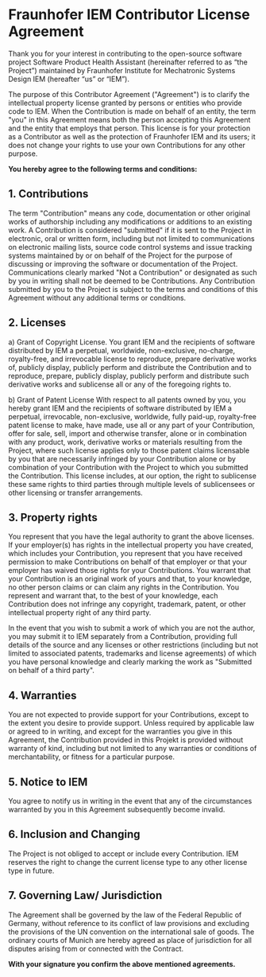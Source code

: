 # Fraunhofer IEM Contributor License Agreement

Thank you for your interest in contributing to the open-source software project Software Product Health Assistant (hereinafter referred to as “the Project”) maintained by Fraunhofer Institute for Mechatronic Systems Design IEM (hereafter “us” or “IEM”). 

The purpose of this Contributor Agreement ("Agreement") is to clarify the intellectual property license granted by persons or entities who provide code to IEM. When the Contribution is made on behalf of an entity, the term "you" in this Agreement means both the person accepting this Agreement and the entity that employs that person.
This license is for your protection as a Contributor as well as the protection of Fraunhofer IEM and its users; it does not change your rights to use your own Contributions for any other purpose.

**You hereby agree to the following terms and conditions:**

## 1. Contributions
The term "Contribution" means any code, documentation or other original works of authorship including any modifications or additions to an existing work. A Contribution is considered "submitted" if it is sent to the Project in electronic, oral or written form, including but not limited to communications on electronic mailing lists, source code control systems and issue tracking systems maintained by or on behalf of the Project for the purpose of discussing or improving the software or documentation of the Project. Communications clearly marked "Not a Contribution" or designated as such by you in writing shall not be deemed to be Contributions. Any Contribution submitted by you to the Project is subject to the terms and conditions of this Agreement without any additional terms or conditions.

## 2. Licenses
a) Grant of Copyright License.
You grant IEM and the recipients of software distributed by IEM a perpetual, worldwide, non-exclusive, no-charge, royalty-free, and irrevocable license to reproduce, prepare derivative works of, publicly display, publicly perform and distribute the Contribution and to reproduce, prepare, publicly display, publicly perform and distribute such derivative works and sublicense all or any of the foregoing rights to.

b) Grant of Patent License 
With respect to all patents owned by you, you hereby grant IEM and the recipients of software distributed by IEM a perpetual, irrevocable, non-exclusive, worldwide, fully paid-up, royalty-free patent license to make, have made, use all or any part of your Contribution, offer for sale, sell, import and otherwise transfer, alone or in combination with any product, work, derivative works or materials resulting from the Project, where such license applies only to those patent claims licensable by you that are necessarily infringed by your Contribution alone or by combination of your Contribution with the Project to which you submitted the Contribution. This license includes, at our option, the right to sublicense these same rights to third parties through multiple levels of sublicensees or other licensing or transfer arrangements.

## 3. Property rights
You represent that you have the legal authority to grant the above licenses. If your employer(s) has rights in the intellectual property you have created, which includes your Contribution, you represent that you have received permission to make Contributions on behalf of that employer or that your employer has waived those rights for your Contributions.
You warrant that your Contribution is an original work of yours and that, to your knowledge, no other person claims or can claim any rights in the Contribution.
You represent and warrant that, to the best of your knowledge, each Contribution does not infringe any copyright, trademark, patent, or other intellectual property right of any third party.

In the event that you wish to submit a work of which you are not the author, you may submit it to IEM separately from a Contribution, providing full details of the source and any licenses or other restrictions (including but not limited to associated patents, trademarks and license agreements) of which you have personal knowledge and clearly marking the work as "Submitted on behalf of a third party".

## 4. Warranties
You are not expected to provide support for your Contributions, except to the extent you desire to provide support. Unless required by applicable law or agreed to in writing, and except for the warranties you give in this Agreement, the Contribution provided in this Projekt is provided without warranty of kind, including but not limited to any warranties or conditions of merchantability, or fitness for a particular purpose.

## 5. Notice to IEM
You agree to notify us in writing in the event that any of the circumstances warranted by you in this Agreement subsequently become invalid.  


## 6. Inclusion and Changing

The Project is not obliged to accept or include every Contribution.
IEM reserves the right to change the current license type to any other license type in future.

## 7. Governing Law/ Jurisdiction
The Agreement shall be governed by the law of the Federal Republic of Germany, without reference to its conflict of law provisions and excluding the provisions of the UN convention on the international sale of goods. The ordinary courts of Munich are hereby agreed as place of jurisdiction for all disputes arising from or connected with the Contract.

**With your signature you confirm the above mentioned agreements.**
